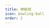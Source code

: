 ```yaml
---
title: 神秘球
icon: bowling-ball
order: 2
---
```


<ARC></ARC>

<script setup>
import ARC from "@ARC";
</script>